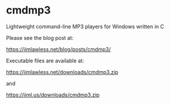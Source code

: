 # cmdmp3
Lightweight command-line MP3 players for Windows written in C 

Please see the blog post at:

https://jimlawless.net/blog/posts/cmdmp3/

Executable files are available at:

https://jimlawless.net/downloads/cmdmp3.zip

and

https://jiml.us/downloads/cmdmp3.zip
